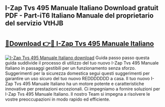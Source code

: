 ## I-Zap Tvs 495 Manuale Italiano Download gratuit PDF - Part-iT6 Italiano Manuale del proprietario del servizio VtHJB

# <h2><a href="http://dffys8r.blite.top/?on=I-Zap+Tvs+495+Manuale+Italiano">🔗Download 👉🔴 I-Zap Tvs 495 Manuale Italiano</a></h2>

[![I-Zap Tvs 495 Manuale Italiano download](https://i.imgur.com/lujVjoI.png)](http://dffys8r.blite.top/?on=I-Zap+Tvs+495+Manuale+Italiano)
Guida passo passo questa guida suddivide il processo di utilizzo del tuo nuovo I-Zap Tvs 495 Manuale Italiano in passaggi gestibili per un funzionamento senza sforzo. Suggerimenti per la sicurezza domestica segui questi suggerimenti per garantire un uso sicuro del tuo nuovo REDDDDDDD a casa. Il tuo nuovo I-Zap Tvs 495 Manuale Italiano ha un motore potente e caratteristiche innovative per prestazioni eccezionali. Ci impegniamo a fornire soluzioni per I-Zap Tvs 495 Manuale Italiano. Il nostro Team si impegna a risolvere le vostre preoccupazioni in modo rapido ed efficiente.

